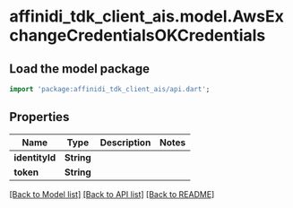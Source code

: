 # affinidi_tdk_client_ais.model.AwsExchangeCredentialsOKCredentials

## Load the model package

```dart
import 'package:affinidi_tdk_client_ais/api.dart';
```

## Properties

| Name           | Type       | Description | Notes |
| -------------- | ---------- | ----------- | ----- |
| **identityId** | **String** |             |
| **token**      | **String** |             |

[[Back to Model list]](../README.md#documentation-for-models) [[Back to API list]](../README.md#documentation-for-api-endpoints) [[Back to README]](../README.md)
